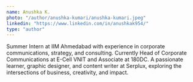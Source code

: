 ```yaml
---
name: Anushka K.
photo: "/author/anushka-kumari/anushka-kumari.jpeg"
linkedin: "https://www.linkedin.com/in/anushkak954/"
type: "author"
---
```


Summer Intern at IIM Ahmedabad with experience in corporate communications, strategy, and consulting. Currently Head of Corporate Communications at E-Cell VNIT and Associate at 180DC. A passionate learner, graphic designer, and content writer at Serplux, exploring the intersections of business, creativity, and impact.
